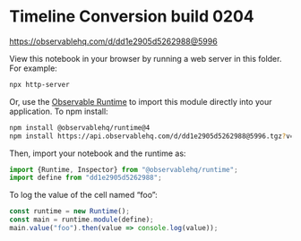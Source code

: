 # Timeline Conversion  build 0204

https://observablehq.com/d/dd1e2905d5262988@5996

View this notebook in your browser by running a web server in this folder. For
example:

~~~sh
npx http-server
~~~

Or, use the [Observable Runtime](https://github.com/observablehq/runtime) to
import this module directly into your application. To npm install:

~~~sh
npm install @observablehq/runtime@4
npm install https://api.observablehq.com/d/dd1e2905d5262988@5996.tgz?v=3
~~~

Then, import your notebook and the runtime as:

~~~js
import {Runtime, Inspector} from "@observablehq/runtime";
import define from "dd1e2905d5262988";
~~~

To log the value of the cell named “foo”:

~~~js
const runtime = new Runtime();
const main = runtime.module(define);
main.value("foo").then(value => console.log(value));
~~~
